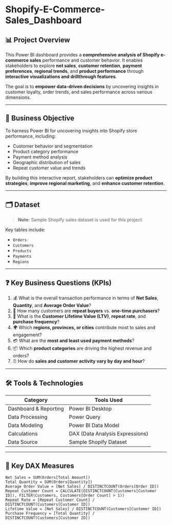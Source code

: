 # Shopify-E-Commerce-Sales_Dashboard 


## 📊 Project Overview

This Power BI dashboard provides a **comprehensive analysis of Shopify e-commerce sales** performance and customer behavior. It enables stakeholders to explore **net sales**, **customer retention**, **payment preferences**, **regional trends**, and **product performance** through **interactive visualizations and drillthrough features**.

The goal is to **empower data-driven decisions** by uncovering insights in customer loyalty, order trends, and sales performance across various dimensions.

---

## 🧠 Business Objective

To harness Power BI for uncovering insights into Shopify store performance, including:

- Customer behavior and segmentation
- Product category performance
- Payment method analysis
- Geographic distribution of sales
- Repeat customer value and trends

By building this interactive report, stakeholders can **optimize product strategies**, **improve regional marketing**, and **enhance customer retention**.

---

## 🗂️ Dataset

> **Note**: Sample Shopify sales dataset is used for this project.

Key tables include:
- `Orders`
- `Customers`
- `Products`
- `Payments`
- `Regions`

---

## ❓ Key Business Questions (KPIs)

1. 💰 What is the overall transaction performance in terms of **Net Sales**, **Quantity**, and **Average Order Value**?
2. 🔁 How many customers are **repeat buyers** vs. **one-time purchasers**?
3. 🧾 What is the **Customer Lifetime Value (LTV)**, **repeat rate**, and **purchase frequency**?
4. 🌍 Which **regions, provinces, or cities** contribute most to sales and engagement?
5. 💳 What are the **most and least used payment methods**?
6. 📦 Which **product categories** are driving the highest revenue and orders?
7. ⏰ How do **sales and customer activity vary by day and hour**?

---

## 🛠️ Tools & Technologies

| Category              | Tools Used              |
|-----------------------|--------------------------|
| Dashboard & Reporting | Power BI Desktop         |
| Data Processing       | Power Query              |
| Data Modeling         | Power BI Data Model      |
| Calculations          | DAX (Data Analysis Expressions) |
| Data Source           | Sample Shopify Dataset   |

---

## 🧮 Key DAX Measures

```DAX
Net Sales = SUM(Orders[Total Amount])
Total Quantity = SUM(Orders[Quantity])
Average Order Value = [Net Sales] / DISTINCTCOUNT(Orders[Order ID])
Repeat Customer Count = CALCULATE(DISTINCTCOUNT(Customers[Customer ID]), FILTER(Customers, Customers[Order Count] > 1))
Repeat Rate = [Repeat Customer Count] / DISTINCTCOUNT(Customers[Customer ID])
Lifetime Value = [Net Sales] / DISTINCTCOUNT(Customers[Customer ID])
Purchase Frequency = [Total Quantity] / DISTINCTCOUNT(Customers[Customer ID])
